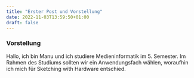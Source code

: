 ```yaml
---
title: "Erster Post und Vorstellung"
date: 2022-11-03T13:59:50+01:00
draft: false
---
```


### Vorstellung

Hallo, ich bin Manu und ich studiere Medieninformatik im 5. Semester. Im Rahmen des Studiums sollten wir ein Anwendungsfach wählen, woraufhin ich mich für Sketching with Hardware entschied.

### 



###



